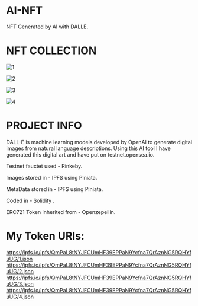 # AI-NFT

NFT Generated by AI with DALLE.


# NFT COLLECTION

![1](https://user-images.githubusercontent.com/79459872/193452887-7c4bb931-4adf-45af-97cc-4d4c5dba9e97.png)

![2](https://user-images.githubusercontent.com/79459872/193452891-1d814050-c573-4a3c-9a76-93f5186677a3.png)

![3](https://user-images.githubusercontent.com/79459872/193452894-7972f07c-a80f-4897-9cc7-3555c4d9d703.png)

![4](https://user-images.githubusercontent.com/79459872/193452896-af093211-b059-4dc7-8158-de230f2a0910.png)


# PROJECT INFO

DALL-E is machine learning models developed by OpenAI to generate digital images from natural language descriptions. Using this AI tool I have generated this digital art and have put on testnet.opensea.io.

Testnet fauctet used - Rinkeby.

Images stored in - IPFS using Piniata.

MetaData stored in - IPFS using Piniata.

Coded in - Solidity .

ERC721 Token inherited from - Openzepellin.


# My Token URIs:

https://ipfs.io/ipfs/QmPaL8tNYJFCUmHF39EPPaN9Ycfna7QrAznNG5RQHYfuUG/1.json
https://ipfs.io/ipfs/QmPaL8tNYJFCUmHF39EPPaN9Ycfna7QrAznNG5RQHYfuUG/2.json
https://ipfs.io/ipfs/QmPaL8tNYJFCUmHF39EPPaN9Ycfna7QrAznNG5RQHYfuUG/3.json
https://ipfs.io/ipfs/QmPaL8tNYJFCUmHF39EPPaN9Ycfna7QrAznNG5RQHYfuUG/4.json

